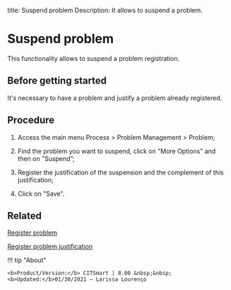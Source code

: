title: Suspend problem
Description: It allows to suspend a problem.
# Suspend problem 

This functionality allows to suspend a problem registration.

Before getting started
----------------

It's necessary to have a problem and justify a problem already registered.

Procedure
------------

1.  Access the main menu Process \>
    Problem Management \> Problem;

2.  Find the problem you want to suspend, click on "More Options" and then on
    "Suspend”;

3.  Register the justification of the suspension and the complement of this justification;

4.  Click on "Save".

Related 
------------

[Register problem](/en-us/citsmart-platform-8/processes/problem/use/register-problem.html)

[Register problem justification](/en-us/citsmart-platform-8/processes/problem/configuration/problem-justification.html)

!!! tip "About"

    <b>Product/Version:</b> CITSmart | 8.00 &nbsp;&nbsp;
    <b>Updated:</b>01/30/2021 – Larissa Lourenço
